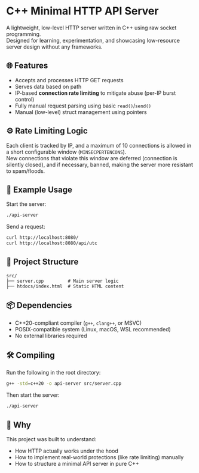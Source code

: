 
# C++ Minimal HTTP API Server

A lightweight, low-level HTTP server written in C++ using raw socket programming.  
Designed for learning, experimentation, and showcasing low-resource server design without any frameworks.

## 🌐 Features

- Accepts and processes HTTP GET requests
- Serves data based on path
- IP-based **connection rate limiting** to mitigate abuse (per-IP burst control)
- Fully manual request parsing using basic `read()`/`send()`
- Manual (low-level) struct management using pointers

## ⚙️ Rate Limiting Logic

Each client is tracked by IP, and a maximum of 10 connections is allowed in a short configurable window (`MINSECPERTENCONS`).  
New connections that violate this window are deferred (connection is silently closed), and if necessary, banned, making the server more resistant to spam/floods.

## 🧪 Example Usage

Start the server:
```bash
./api-server
```

Send a request:
```bash
curl http://localhost:8080/
curl http://localhost:8080/api/utc
```

## 📁 Project Structure

```
src/
├── server.cpp         # Main server logic
├── htdocs/index.html  # Static HTML content
```

## 📦 Dependencies

- C++20-compliant compiler (`g++`, `clang++`, or MSVC)
- POSIX-compatible system (Linux, macOS, WSL recommended)
- No external libraries required

## 🛠️ Compiling

Run the following in the root directory:

```bash
g++ -std=c++20 -o api-server src/server.cpp
```

Then start the server:

```bash
./api-server
```

## 🧠 Why

This project was built to understand:
- How HTTP actually works under the hood
- How to implement real-world protections (like rate limiting) manually
- How to structure a minimal API server in pure C++
